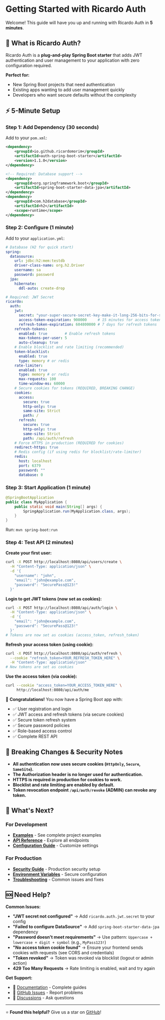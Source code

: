 # Getting Started with Ricardo Auth

Welcome! This guide will have you up and running with Ricardo Auth in **5 minutes**.

## 🚀 What is Ricardo Auth?

Ricardo Auth is a **plug-and-play Spring Boot starter** that adds JWT authentication and user management to your
application with zero configuration required.

**Perfect for:**

- New Spring Boot projects that need authentication
- Existing apps wanting to add user management quickly
- Developers who want secure defaults without the complexity

## ⚡ 5-Minute Setup

### Step 1: Add Dependency (30 seconds)

Add to your `pom.xml`:

```xml
<dependency>
    <groupId>io.github.ricardomorim</groupId>
    <artifactId>auth-spring-boot-starter</artifactId>
    <version>1.1.0</version>
</dependency>

<!-- Required: Database support -->
<dependency>
    <groupId>org.springframework.boot</groupId>
    <artifactId>spring-boot-starter-data-jpa</artifactId>
</dependency>
<dependency>
    <groupId>com.h2database</groupId>
    <artifactId>h2</artifactId>
    <scope>runtime</scope>
</dependency>
```

### Step 2: Configure (1 minute)

Add to your `application.yml`:

```yaml
# Database (H2 for quick start)
spring:
  datasource:
    url: jdbc:h2:mem:testdb
    driver-class-name: org.h2.Driver
    username: sa
    password: password
  jpa:
    hibernate:
      ddl-auto: create-drop

# Required: JWT Secret
ricardo:
  auth:
    jwt:
      secret: "your-super-secure-secret-key-make-it-long-256-bits-for-security"
      access-token-expiration: 900000     # 15 minutes for access tokens
      refresh-token-expiration: 604800000 # 7 days for refresh tokens
    refresh-tokens:
      enabled: true        # Enable refresh tokens
      max-tokens-per-user: 5
      auto-cleanup: true
    # Enable blocklist and rate limiting (recommended)
    token-blocklist:
      enabled: true
      type: memory # or redis
    rate-limiter:
      enabled: true
      type: memory # or redis
      max-requests: 100
      time-window-ms: 60000
    # Secure cookies for tokens (REQUIRED, BREAKING CHANGE)
    cookies:
      access:
        secure: true
        http-only: true
        same-site: Strict
        path: /
      refresh:
        secure: true
        http-only: true
        same-site: Strict
        path: /api/auth/refresh
    # Force HTTPS in production (REQUIRED for cookies)
    redirect-https: true
    # Redis config (if using redis for blocklist/rate-limiter)
    redis:
      host: localhost
      port: 6379
      password: ""
      database: 0
```

### Step 3: Start Application (1 minute)

```java
@SpringBootApplication
public class MyApplication {
    public static void main(String[] args) {
        SpringApplication.run(MyApplication.class, args);
    }
}
```

Run: `mvn spring-boot:run`

### Step 4: Test API (2 minutes)

**Create your first user:**

```bash
curl -X POST http://localhost:8080/api/users/create \
  -H "Content-Type: application/json" \
  -d '{
    "username": "john",
    "email": "john@example.com",
    "password": "SecurePass@123!"
  }'
```

**Login to get JWT tokens (now set as cookies):**

```bash
curl -X POST http://localhost:8080/api/auth/login \
  -H "Content-Type: application/json" \
  -d '{
    "email": "john@example.com",
    "password": "SecurePass@123!"
  }'
# Tokens are now set as cookies (access_token, refresh_token)
```

**Refresh your access token (using cookie):**

```bash
curl -X POST http://localhost:8080/api/auth/refresh \
  --cookie "refresh_token=YOUR_REFRESH_TOKEN_HERE" \
  -H "Content-Type: application/json"
# New tokens are set as cookies
```

**Use the access token (via cookie):**

```bash
curl --cookie "access_token=YOUR_ACCESS_TOKEN_HERE" \
     http://localhost:8080/api/auth/me
```

🎉 **Congratulations!** You now have a Spring Boot app with:

- ✅ User registration and login
- ✅ JWT access and refresh tokens (via secure cookies)
- ✅ Secure token refresh system
- ✅ Secure password policies
- ✅ Role-based access control
- ✅ Complete REST API

## 🚨 Breaking Changes & Security Notes

- **All authentication now uses secure cookies (`HttpOnly`, `Secure`, `SameSite`).**
- **The Authorization header is no longer used for authentication.**
- **HTTPS is required in production for cookies to work.**
- **Blocklist and rate limiting are enabled by default.**
- **Token revocation endpoint `/api/auth/revoke` (ADMIN) can revoke any token.**

## 🎯 What's Next?

### For Development

- **[Examples](docs/examples.md)** - See complete project examples
- **[API Reference](docs/api-reference.md)** - Explore all endpoints
- **[Configuration Guide](docs/configuration.md)** - Customize settings

### For Production

- **[Security Guide](docs/security-guide.md)** - Production security setup
- **[Environment Variables](docs/configuration-guide.md#environment-variables)** - Secure configuration
- **[Troubleshooting](docs/troubleshooting.md)** - Common issues and fixes

## 🆘 Need Help?

**Common Issues:**

- **"JWT secret not configured"** → Add `ricardo.auth.jwt.secret` to your config
- **"Failed to configure DataSource"** → Add `spring-boot-starter-data-jpa` dependency
- **"Password doesn't meet requirements"** → Use pattern: `Uppercase + lowercase + digit + symbol` (e.g., `MyPass123!`)
- **"No access token cookie found"** → Ensure your frontend sends cookies with requests (see CORS and credentials)
- **"Token revoked"** → Token was revoked via blocklist (logout or admin action)
- **429 Too Many Requests** → Rate limiting is enabled, wait and try again

**Get Support:**

- 📖 [Documentation](docs/index.md) - Complete guides
- 🐛 [GitHub Issues](https://github.com/RicardoMorim/Auth-Provider/issues) - Report problems
- 💬 [Discussions](https://github.com/RicardoMorim/Auth-Provider/discussions) - Ask questions

---

⭐ **Found this helpful?** Give us a star on [GitHub](https://github.com/RicardoMorim/Auth-Provider)!
